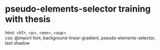 # pseudo-elements-selector training with thesis


html: &lt;h1&gt;, &lt;p&gt;, &lt;em&gt;, &lt;sup&gt;<br>
css: @import font, background-linear-gradient, pseudo-elements-selector, text shadow
